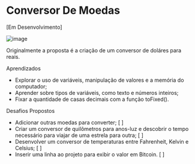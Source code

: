 # Conversor De Moedas

[Em Desenvolvimento]

![image](https://github.com/tolengvicky/ConversorDe-Moedas/assets/79332374/1e56e323-8137-4dbe-8b46-8dbf43007023)

Originalmente a proposta é a criação de um conversor de doláres para reais.

Aprendizados

- Explorar o uso de variáveis, manipulação de valores e a memória do computador;
- Aprender sobre tipos de variáveis, como texto e números inteiros;
- Fixar a quantidade de casas decimais com a função toFixed().

Desafios Propostos

- Adicionar outras moedas para converter; [ ]
- Criar um conversor de quilômetros para anos-luz e descobrir o tempo necessário para viajar de uma estrela para outra;  [ ]
- Desenvolver um conversor de temperaturas entre Fahrenheit, Kelvin e Celsius;  [ ]
- Inserir uma linha ao projeto para exibir o valor em Bitcoin.  [ ]
